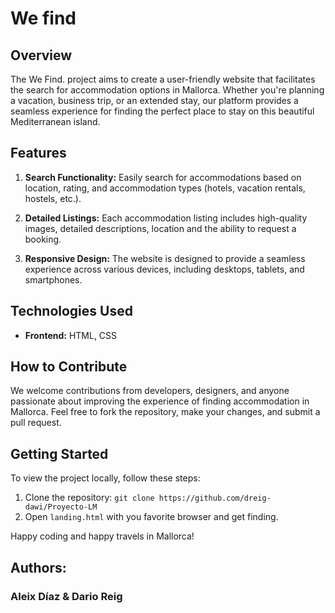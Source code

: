 # We find 


## Overview

The We Find. project aims to create a user-friendly website that facilitates the search for accommodation options in Mallorca. Whether you're planning a vacation, business trip, or an extended stay, our platform provides a seamless experience for finding the perfect place to stay on this beautiful Mediterranean island.

## Features

1. **Search Functionality:** Easily search for accommodations based on location, rating, and accommodation types (hotels, vacation rentals, hostels, etc.).

2. **Detailed Listings:** Each accommodation listing includes high-quality images, detailed descriptions, location and the ability to request a booking.

3. **Responsive Design:** The website is designed to provide a seamless experience across various devices, including desktops, tablets, and smartphones.


## Technologies Used

- **Frontend:** HTML, CSS

## How to Contribute

We welcome contributions from developers, designers, and anyone passionate about improving the experience of finding accommodation in Mallorca. Feel free to fork the repository, make your changes, and submit a pull request.

## Getting Started

To view the project locally, follow these steps:

1. Clone the repository: `git clone https://github.com/dreig-dawi/Proyecto-LM`
2. Open `landing.html` with you favorite browser and get finding.

Happy coding and happy travels in Mallorca!


## Authors:
### Aleix Díaz & Dario Reig
